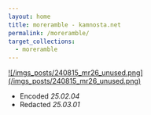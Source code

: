 ```yaml
---
layout: home
title: moreramble - kamnosta.net
permalink: /moreramble/
target_collections:
  - moreramble
---
```


<a href="/hidden/">
	![/imgs_posts/240815_mr26_unused.png](/imgs_posts/240815_mr26_unused.png)
</a>

- Encoded *25.02.04*
- Redacted *25.03.01*
